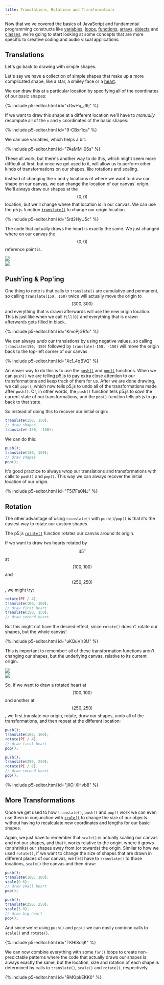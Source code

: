 ```yaml
---
title: Translations, Rotations and Transformations
---
```

Now that we've covered the basics of JavaScript and fundamental programming constructs like [variables](../../coding/variables/), [loops](../../coding/patterns/), [functions](../../coding/functions/), [arrays](../../coding/arrays/), [objects](../../coding/objects) and [classes](../../coding/classes), we're going to start looking at some concepts that are more specific to creative coding and audio visual applications.

## Translations
Let's go back to drawing with simple shapes.

Let's say we have a collection of simple shapes that make up a more complicated shape, like a star,  a smiley face or a [heart](../../coding/functions/).

We can draw this at a particular location by specifying all of the coordinates of our basic shapes:

{% include p5-editor.html id="xGwHq_J9j" %}

If we want to draw this shape at a different location we'll have to *manually* recompute all of the `x` and `y` coordinates of the basic shapes:

{% include p5-editor.html id="9-CBxr1ca" %}

We can use variables, which helps a bit:

{% include p5-editor.html id="7AeMM-06s" %}

These all work, but there's another way to do this, which might seem more difficult at first, but once we get used to it, will allow us to perform other kinds of transformations on our shapes, like rotations and scaling.

Instead of changing the `x` and `y` locations of where we want to draw our shape on our canvas, we can change the location of our canvas' origin. We'll always draw our shapes at the $$(0, 0)$$ location, but we'll change where that location is in our canvas. We can use the p5.js function [`translate()`](https://p5js.org/reference/#/p5/translate) to change our origin location.

{% include p5-editor.html id="5rd2HyU5c" %}

The code that actually draws the heart is exactly the same. We just changed where on our canvas the $$(0, 0)$$ reference point is.

<div class="scaled-images left w100">
  <img src = "{{ '/assets/images/creative-coding/transform-00.jpg' | relative_url }}"/>
</div>

<div class="scaled-images left w100">
  <img src = "{{ '/assets/images/creative-coding/transform-01.jpg' | relative_url }}"/>
</div>

## Push'ing & Pop'ing

One thing to note is that calls to `translate()` are cumulative and permanent, so calling `translate(150, 150)` twice will actually move the origin to $$(300, 300)$$ and everything that is drawn afterwards will use the new origin location. This is just like when we call `fill(0)` and everything that is drawn afterwards gets filled in black.

{% include p5-editor.html id="KmoPjGRfu" %}

We can always *undo* our translations by using negative values, so calling `translate(150, 150)` followed by `translate(-150, -150)` will move the origin back to the top-left corner of our canvas.

{% include p5-editor.html id="Xc1_4qBVQ" %}

An easier way to do this is to use the [`push()`](https://p5js.org/reference/#/p5/push) and [`pop()`](https://p5js.org/reference/#/p5/pop) functions. When we can `push()` we are telling p5.js to pay extra close attention to our transformations and keep track of them for us. After we are done drawing, we call `pop()`, which now tells p5.js to undo all of the transformations made after `push()`. Or, in other words, the `push()` function tells p5.js to *save* the current state of our transformations, and the `pop()` function tells p5.js to go back to that state.

So instead of doing this to recover our initial origin:
```js
translate(150, 150);
// draw shapes
translate(-150, -150);
```

We can do this:
```js
push();
translate(150, 150);
// draw shapes
pop();
```

It's good practice to always *wrap* our translations and transformations with calls to `push()` and `pop()`. This way we can always recover the initial location of our origin.

{% include p5-editor.html id="T5i7Fe0NJ" %}

## Rotation

The other advantage of using `translate()` with `push()`/`pop()` is that it's the easiest way to rotate our custom shapes.

The p5.js [`rotate()`](https://p5js.org/reference/#/p5/rotate) function rotates our canvas around its origin.

If we want to draw two hearts rotated by $$45^{\circ}$$ at $$(100, 100)$$ and $$(250, 250)$$, we might try:
```js
rotate(PI / 4);
translate(100, 100);
// draw first heart
translate(150, 150);
// draw second heart
```

But this might not have the desired effect, since `rotate()` doesn't rotate our shapes, but the whole canvas!

{% include p5-editor.html id="uKQuVIr3U" %}

This is important to remember: all of these transformation functions aren't changing our shapes, but the underlying canvas, relative to its current origin.

<div class="scaled-images left w100">
  <img src = "{{ '/assets/images/creative-coding/transform-00.jpg' | relative_url }}"/>
</div>

<div class="scaled-images left w100">
  <img src = "{{ '/assets/images/creative-coding/transform-02.jpg' | relative_url }}"/>
</div>

So, if we want to draw a rotated heart at $$(100, 100)$$ and another at $$(250, 250)$$, we first translate our origin, rotate, draw our shapes, undo all of the transformations, and then repeat at the different location:
```js
push();
translate(100, 100);
rotate(PI / 4);
// draw first heart
pop();

push();
translate(250, 250);
rotate(PI / 8);
// draw second heart
pop();
```

{% include p5-editor.html id="jXO-XHvb8" %}

## More Transformations

Once we get used to how `translate()`, `push()` and `pop()` work we can even use them in conjunction with [`scale()`](https://p5js.org/reference/#/p5/scale) to change the size of our objects without having to recalculate new coordinates and lengths for our basic shapes.

Again, we just have to remember that `scale()` is actually scaling our canvas and not our shapes, and that it works relative to the origin, where it grows (or shrinks) our shapes away from (or towards) the origin. Similar to how we used `rotate()`, if we want to change the size of shapes that are drawn in different places of our canvas, we first have to `translate()` to those locations, `scale()` the canvas and then draw:
```js
push();
translate(100, 100);
scale(0.6);
// draw small heart
pop();

push();
translate(250, 250);
scale(3.0);
// draw big heart
pop();
```

And since we're using `push()` and `pop()` we can easily combine calls to `scale()` and `rotate()`.

{% include p5-editor.html id="TKHl8dijK" %}

We can now combine everything with some `for()` loops to create non-predictable patterns where the code that actually draws our shapes is always exactly the same, but the location, size and rotation of each shape is determined by calls to `translate()`, `scale()` and `rotate()`, respectively.

{% include p5-editor.html id="RMOpkEKK0" %}
